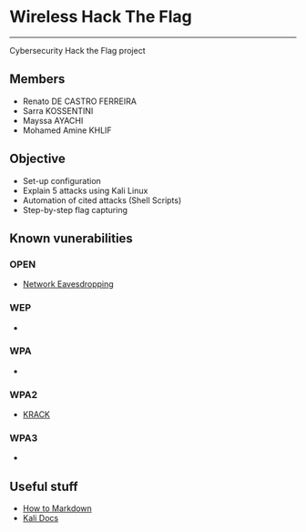 # Wireless Hack The Flag
---
Cybersecurity Hack the Flag project

## Members
 - Renato DE CASTRO FERREIRA
 - Sarra KOSSENTINI
 - Mayssa AYACHI
 - Mohamed Amine KHLIF

## Objective
 - Set-up configuration
 - Explain 5 attacks using Kali Linux
 - Automation of cited attacks (Shell Scripts)
 - Step-by-step flag capturing

## Known vunerabilities
### OPEN
 - [Network Eavesdropping](https://www.fortinet.com/resources/cyberglossary/eavesdropping)

### WEP
 - 

### WPA
 - 

### WPA2
 - [KRACK](https://www.enisa.europa.eu/publications/info-notes/an-overview-of-the-wi-fi-wpa2-vulnerability)

### WPA3
 -

## Useful stuff
 - [How to Markdown](https://www.markdownguide.org/basic-syntax/#links)
 - [Kali Docs](https://www.kali.org/docs/)

